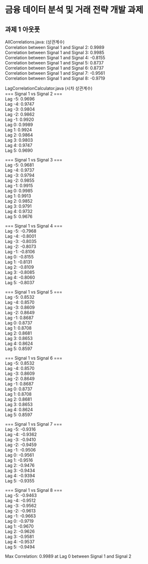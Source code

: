 # 금융 데이터 분석 및 거래 전략 개발 과제

## 과제 1 아웃풋
AllCorrelations.java: (상관계수)<br>
Correlation between Signal 1 and Signal 2: 0.9989<br>
Correlation between Signal 1 and Signal 3: 0.9985<br>
Correlation between Signal 1 and Signal 4: -0.8155<br>
Correlation between Signal 1 and Signal 5: 0.8737<br>
Correlation between Signal 1 and Signal 6: 0.8737<br>
Correlation between Signal 1 and Signal 7: -0.9561<br>
Correlation between Signal 1 and Signal 8: -0.9719<br>

LagCorrelationCalculator.java (시차 상관계수)<br>
=== Signal 1 vs Signal 2 ===<br>
Lag -5: 0.9696<br>
Lag -4: 0.9747<br>
Lag -3: 0.9804<br>
Lag -2: 0.9862<br>
Lag -1: 0.9920<br>
Lag  0: 0.9989<br>
Lag  1: 0.9924<br>
Lag  2: 0.9864<br>
Lag  3: 0.9803<br>
Lag  4: 0.9747<br>
Lag  5: 0.9690<br>

=== Signal 1 vs Signal 3 ===<br>
Lag -5: 0.9681<br>
Lag -4: 0.9737<br>
Lag -3: 0.9794<br>
Lag -2: 0.9855<br>
Lag -1: 0.9915<br>
Lag  0: 0.9985<br>
Lag  1: 0.9913<br>
Lag  2: 0.9852<br>
Lag  3: 0.9791<br>
Lag  4: 0.9732<br>
Lag  5: 0.9676<br>

=== Signal 1 vs Signal 4 ===<br>
Lag -5: -0.7968<br>
Lag -4: -0.8001<br>
Lag -3: -0.8035<br>
Lag -2: -0.8073<br>
Lag -1: -0.8106<br>
Lag  0: -0.8155<br>
Lag  1: -0.8131<br>
Lag  2: -0.8109<br>
Lag  3: -0.8085<br>
Lag  4: -0.8060<br>
Lag  5: -0.8037<br>

=== Signal 1 vs Signal 5 ===<br>
Lag -5: 0.8532<br>
Lag -4: 0.8570<br>
Lag -3: 0.8609<br>
Lag -2: 0.8649<br>
Lag -1: 0.8687<br>
Lag  0: 0.8737<br>
Lag  1: 0.8708<br>
Lag  2: 0.8681<br>
Lag  3: 0.8653<br>
Lag  4: 0.8624<br>
Lag  5: 0.8597<br>

=== Signal 1 vs Signal 6 ===<br>
Lag -5: 0.8532<br>
Lag -4: 0.8570<br>
Lag -3: 0.8609<br>
Lag -2: 0.8649<br>
Lag -1: 0.8687<br>
Lag  0: 0.8737<br>
Lag  1: 0.8708<br>
Lag  2: 0.8681<br>
Lag  3: 0.8653<br>
Lag  4: 0.8624<br>
Lag  5: 0.8597<br>

=== Signal 1 vs Signal 7 ===<br>
Lag -5: -0.9316<br>
Lag -4: -0.9362<br>
Lag -3: -0.9410<br>
Lag -2: -0.9459<br>
Lag -1: -0.9506<br>
Lag  0: -0.9561<br>
Lag  1: -0.9516<br>
Lag  2: -0.9476<br>
Lag  3: -0.9434<br>
Lag  4: -0.9394<br>
Lag  5: -0.9355<br>

=== Signal 1 vs Signal 8 ===<br>
Lag -5: -0.9463<br>
Lag -4: -0.9512<br>
Lag -3: -0.9562<br>
Lag -2: -0.9613<br>
Lag -1: -0.9663<br>
Lag  0: -0.9719<br>
Lag  1: -0.9670<br>
Lag  2: -0.9626<br>
Lag  3: -0.9581<br>
Lag  4: -0.9537<br>
Lag  5: -0.9494<br>

Max Correlation: 0.9989 at Lag 0 between Signal 1 and Signal 2<br>
